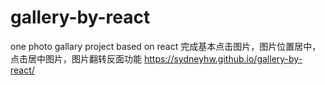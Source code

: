 # gallery-by-react
one photo gallary project based on react
完成基本点击图片，图片位置居中，点击居中图片，图片翻转反面功能
https://sydneyhw.github.io/gallery-by-react/
